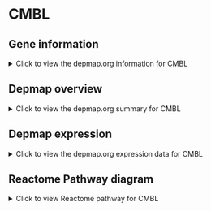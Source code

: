 <h1>CMBL</h1>

<h2>Gene information</h2>
<details>
  <summary>Click to view the depmap.org information for CMBL</summary>
  <iframe src="https://depmap.org/portal/gene/CMBL?tab=about" style="border:none;width:100%;height:800px"></iframe>
</details>

<h2>Depmap overview</h2>
<details>
  <summary>Click to view the depmap.org summary for CMBL</summary>
  <iframe src="https://depmap.org/portal/gene/CMBL?tab=overview" style="border:none;width:100%;height:800px"></iframe>
</details>

<h2>Depmap expression</h2>
<details>
  <summary>Click to view the depmap.org expression data for CMBL</summary>
  <iframe src="https://depmap.org/portal/gene/CMBL?tab=characterization" style="border:none;width:100%;height:800px"></iframe>
</details>



<h2>Reactome Pathway diagram</h2>
<details>
  <summary>Click to view Reactome pathway for CMBL</summary>
  <p>Phase I - Functionalization of compounds</p>
  <iframe src="https://reactome.org/PathwayBrowser/#/R-HSA-211945" style="border:none;width:100%;height:800px"></iframe>
</details>



